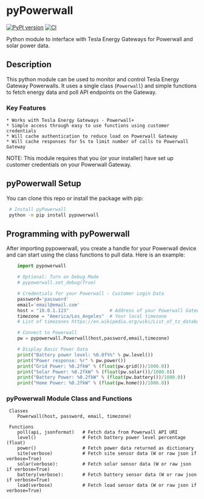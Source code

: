 # pyPowerwall

[![PyPI version](https://badge.fury.io/py/pypowerwall.svg)](https://badge.fury.io/py/pypowerwall)
[![CI](https://github.com/jasonacox/pypowerwall/actions/workflows/test.yml/badge.svg)](https://github.com/jasonacox/pypowerwall/actions/workflows/test.yml)

Python module to interface with Tesla Energy Gateways for Powerwall and solar power data.

## Description

This python module can be used to monitor and control Tesla Energy Gateway Powerwalls. It uses a single class (`Powerwall`) and simple functions to fetch energy data and
poll API endpoints on the Gateway.  

### Key Features

    * Works with Tesla Energy Gateways - Powerwall+ 
    * Simple access through easy to use functions using customer credentials
    * Will cache authentication to reduce load on Powerwall Gateway
    * Will cache responses for 5s to limit number of calls to Powerwall Gateway

NOTE: This module requires that you (or your installer) have set up customer credentials
on your Powerwall Gateway.

## pyPowerwall Setup  

You can clone this repo or install the package with pip:

```bash
 # Install pyPowerwall
 python -m pip install pypowerwall
 ```

## Programming with pyPowerwall

After importing pypowerwall, you create a handle for your Powerwall device and can
start using the class functions to pull data.  Here is an example:

```python
    import pypowerwall

    # Optional: Turn on Debug Mode
    # pypowerwall.set_debug(True)

    # Credentials for your Powerwall - Customer Login Data
    password='password'
    email='email@email.com'
    host = "10.0.1.123"               # Address of your Powerwall Gateway
    timezone = "America/Los_Angeles"  # Your local timezone
    # List of timezones https://en.wikipedia.org/wiki/List_of_tz_database_time_zones 

    # Connect to Powerwall
    pw = pypowerwall.Powerwall(host,password,email,timezone)

    # Display Basic Power Data
    print("Battery power level: %0.0f%%" % pw.level())
    print("Power response: %r" % pw.power())
    print("Grid Power: %0.2fkW" % (float(pw.grid())/1000.0))
    print("Solar Power: %0.2fkW" % (float(pw.solar())/1000.0))
    print("Battery Power: %0.2fkW" % (float(pw.battery())/1000.0))
    print("Home Power: %0.2fkW" % (float(pw.home())/1000.0))

```

### pyPowerwall Module Class and Functions 
```
 Classes
    Powerwall(host, password, email, timezone)

 Functions 
    poll(api, jsonformat)   # Fetch data from Powerwall API URI
    level()                 # Fetch battery power level percentage (float)
    power()                 # Fetch power data returned as dictionary
    site(verbose)           # Fetch site sensor data (W or raw json if verbose=True)
    solar(verbose):         # Fetch solar sensor data (W or raw json if verbose=True)
    battery(verbose):       # Fetch battery sensor data (W or raw json if verbose=True)
    load(verbose)           # Fetch load sensor data (W or raw json if verbose=True)
```



